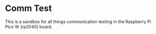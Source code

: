 # Comm Test

This is a sandbox for all things communication testing in the Raspberry Pi Pico W (rp2040) board.

